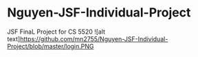 # Nguyen-JSF-Individual-Project
JSF FinaL Project for CS 5520
![alt text]https://github.com/mn2755/Nguyen-JSF-Individual-Project/blob/master/login.PNG
